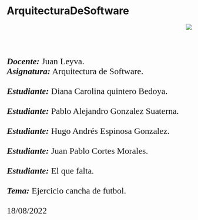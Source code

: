 # ArquitecturaDeSoftware

<div> 
<img src="https://res-5.cloudinary.com/crunchbase-production/image/upload/c_lpad,h_256,w_256,f_auto,q_auto:eco/v1455514364/pim02bzqvgz0hibsra41.png" align="right"><br><br><FONT FACE="times new roman" SIZE=5>
<b></b>
<br>
<br>
<i><b>Docente:</b></i> Juan Leyva.
<br>
<i><b>Asignatura:</b></i> Arquitectura de Software.
<br>
<br>
<i><b>Estudiante:</b></i> Diana Carolina quintero Bedoya.
<br>
<br>
<i><b>Estudiante:</b></i> Pablo Alejandro Gonzalez Suaterna.
<br>
<br>
<i><b>Estudiante:</b></i> Hugo Andrés Espinosa Gonzalez.
<br>
<br>
<i><b>Estudiante:</b></i> Juan Pablo Cortes Morales.
<br>
<br>
<i><b>Estudiante:</b></i> El que falta.
<br>
<br>
<i><b>Tema:</b></i> Ejercicio cancha de futbol.
<br>
<br>
18/08/2022
<br>
</FONT>
</div>
